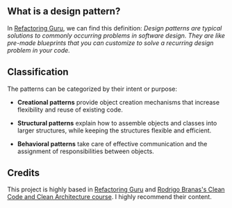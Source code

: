 ## What is a design pattern?

In [Refactoring Guru](https://refactoring.guru/), we can find this definition: *Design patterns are typical solutions to commonly occurring problems in software design. They are like pre-made blueprints that you can customize to solve a recurring design problem in your code.*

## Classification

The patterns can be categorized by their intent or purpose:

* **Creational patterns** provide object creation mechanisms that increase flexibility and reuse of existing code.

* **Structural patterns** explain how to assemble objects and classes into larger structures, while keeping the structures flexible and efficient.

* **Behavioral patterns** take care of effective communication and the assignment of responsibilities between objects.

## Credits

This project is highly based in [Refactoring Guru](https://refactoring.guru/) and [Rodrigo Branas's Clean Code and Clean Architecture course](https://app.branas.io/clean-code-e-clean-architecture). I highly recommend their content.